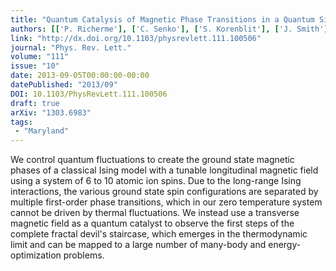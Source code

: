 ```yaml
---
title: "Quantum Catalysis of Magnetic Phase Transitions in a Quantum Simulator"
authors: [['P. Richerme'], ['C. Senko'], ['S. Korenblit'], ['J. Smith'], ['A. Lee'], ['R. Islam', 'krislam'], ['W. C. Campbell'], ['C. Monroe']]
link: "http://dx.doi.org/10.1103/physrevlett.111.100506"
journal: "Phys. Rev. Lett."
volume: "111"
issue: "10"
date: 2013-09-05T00:00:00-00:00
datePublished: "2013/09"
DOI: 10.1103/PhysRevLett.111.100506
draft: true
arXiv: "1303.6983"
tags:
 - "Maryland"
---
```



We control quantum fluctuations to create the ground state magnetic phases of
a classical Ising model with a tunable longitudinal magnetic field using a
system of 6 to 10 atomic ion spins. Due to the long-range Ising interactions,
the various ground state spin configurations are separated by multiple
first-order phase transitions, which in our zero temperature system cannot be
driven by thermal fluctuations. We instead use a transverse magnetic field as a
quantum catalyst to observe the first steps of the complete fractal devil's
staircase, which emerges in the thermodynamic limit and can be mapped to a
large number of many-body and energy-optimization problems.
